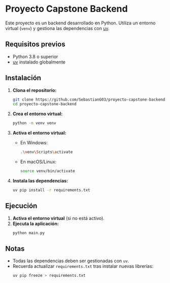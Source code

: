 # Proyecto Capstone Backend

Este proyecto es un backend desarrollado en Python. Utiliza un entorno virtual (`venv`) y gestiona las dependencias con [uv](https://github.com/astral-sh/uv).

## Requisitos previos

- Python 3.8 o superior
- [uv](https://github.com/astral-sh/uv) instalado globalmente

## Instalación

1. **Clona el repositorio:**
    ```bash
    git clone https://github.com/SebastianG03/proyecto-capstone-backend.git
    cd proyecto-capstone-backend
    ```

2. **Crea el entorno virtual:**
    ```bash
    python -m venv venv
    ```

3. **Activa el entorno virtual:**
    - En Windows:
      ```bash
      .\venv\Scripts\activate
      ```
    - En macOS/Linux:
      ```bash
      source venv/bin/activate
      ```

4. **Instala las dependencias:**
    ```bash
    uv pip install -r requirements.txt
    ```

## Ejecución

1. **Activa el entorno virtual** (si no está activo).
2. **Ejecuta la aplicación:**
    ```bash
    python main.py
    ```

## Notas

- Todas las dependencias deben ser gestionadas con `uv`.
- Recuerda actualizar `requirements.txt` tras instalar nuevas librerías:
  ```bash
  uv pip freeze > requirements.txt
  ```
